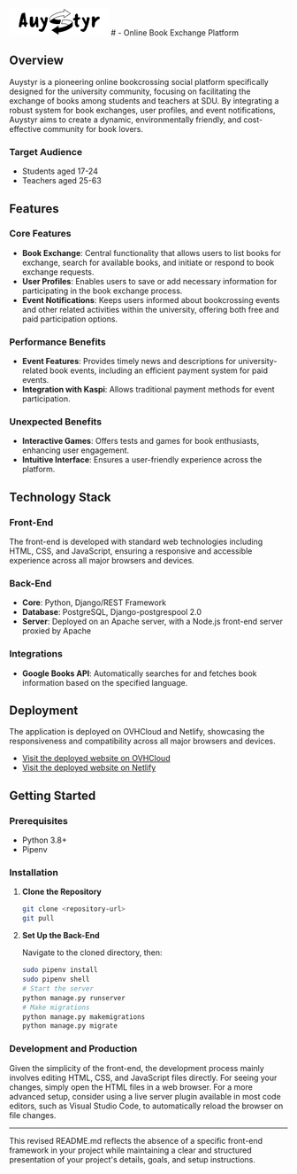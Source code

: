 

![Logo](https://github.com/azamat043/auystyr_prj/blob/main/frontend/static/assets/images/logo-auystyr.png) # - Online Book Exchange Platform


## Overview

Auystyr is a pioneering online bookcrossing social platform specifically designed for the university community, focusing on facilitating the exchange of books among students and teachers at SDU. By integrating a robust system for book exchanges, user profiles, and event notifications, Auystyr aims to create a dynamic, environmentally friendly, and cost-effective community for book lovers.

### Target Audience

- Students aged 17-24
- Teachers aged 25-63

## Features

### Core Features

- **Book Exchange**: Central functionality that allows users to list books for exchange, search for available books, and initiate or respond to book exchange requests.
- **User Profiles**: Enables users to save or add necessary information for participating in the book exchange process.
- **Event Notifications**: Keeps users informed about bookcrossing events and other related activities within the university, offering both free and paid participation options.

### Performance Benefits

- **Event Features**: Provides timely news and descriptions for university-related book events, including an efficient payment system for paid events.
- **Integration with Kaspi**: Allows traditional payment methods for event participation.

### Unexpected Benefits

- **Interactive Games**: Offers tests and games for book enthusiasts, enhancing user engagement.
- **Intuitive Interface**: Ensures a user-friendly experience across the platform.

## Technology Stack

### Front-End

The front-end is developed with standard web technologies including HTML, CSS, and JavaScript, ensuring a responsive and accessible experience across all major browsers and devices.

### Back-End

- **Core**: Python, Django/REST Framework
- **Database**: PostgreSQL, Django-postgrespool 2.0
- **Server**: Deployed on an Apache server, with a Node.js front-end server proxied by Apache

### Integrations

- **Google Books API**: Automatically searches for and fetches book information based on the specified language.

## Deployment

The application is deployed on OVHCloud and Netlify, showcasing the responsiveness and compatibility across all major browsers and devices.

- [Visit the deployed website on OVHCloud](#)
- [Visit the deployed website on Netlify](#)

## Getting Started

### Prerequisites

- Python 3.8+
- Pipenv

### Installation

1. **Clone the Repository**

   ```bash
   git clone <repository-url>
   git pull
   ```

2. **Set Up the Back-End**

   Navigate to the cloned directory, then:

   ```bash
   sudo pipenv install
   sudo pipenv shell
   # Start the server
   python manage.py runserver
   # Make migrations
   python manage.py makemigrations
   python manage.py migrate
   ```

### Development and Production

Given the simplicity of the front-end, the development process mainly involves editing HTML, CSS, and JavaScript files directly. For seeing your changes, simply open the HTML files in a web browser. For a more advanced setup, consider using a live server plugin available in most code editors, such as Visual Studio Code, to automatically reload the browser on file changes.

---

This revised README.md reflects the absence of a specific front-end framework in your project while maintaining a clear and structured presentation of your project's details, goals, and setup instructions.
